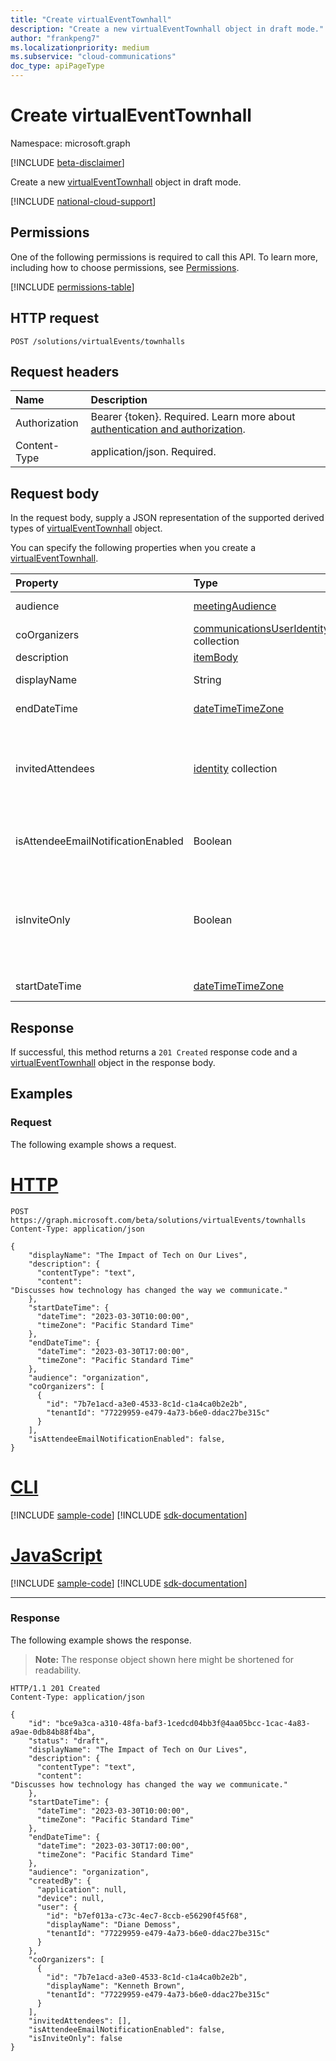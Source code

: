 ```yaml
---
title: "Create virtualEventTownhall"
description: "Create a new virtualEventTownhall object in draft mode."
author: "frankpeng7"
ms.localizationpriority: medium
ms.subservice: "cloud-communications"
doc_type: apiPageType
---
```


# Create virtualEventTownhall

Namespace: microsoft.graph

[!INCLUDE [beta-disclaimer](../../includes/beta-disclaimer.md)]

Create a new [virtualEventTownhall](../resources/virtualeventtownhall.md) object in draft mode.

[!INCLUDE [national-cloud-support](../../includes/global-only.md)]

## Permissions

One of the following permissions is required to call this API. To learn more, including how to choose permissions, see [Permissions](/graph/permissions-reference).

<!-- {
  "blockType": "permissions",
  "name": "virtualeventsroot-post-virtualevents-permissions"
}
-->
[!INCLUDE [permissions-table](../includes/permissions/virtualeventsroot-post-virtualevents-permissions.md)]

## HTTP request

<!-- {
  "blockType": "ignored"
}
-->
``` http
POST /solutions/virtualEvents/townhalls
```

## Request headers

|Name|Description|
|:---|:---|
|Authorization|Bearer {token}. Required. Learn more about [authentication and authorization](/graph/auth/auth-concepts).|
|Content-Type|application/json. Required.|

## Request body

In the request body, supply a JSON representation of the supported derived types of [virtualEventTownhall](../resources/virtualeventtownhall.md) object.

You can specify the following properties when you create a [virtualEventTownhall](../resources/virtualeventtownhall.md).

|Property|Type|Description|
|:---|:---|:---|
| audience | [meetingAudience](../resources/virtualeventtownhall.md#meetingaudience-values) | The audience to whom the town hall is visible. |
| coOrganizers  | [communicationsUserIdentity](../resources/communicationsuseridentity.md) collection | The identity information of coorganizers of the town hall. |
| description | [itemBody](../resources/itembody.md) | A description of the town hall. |
| displayName | String | Display name of the town hall. |
| endDateTime | [dateTimeTimeZone](../resources/datetimetimezone.md) | The date and time when the town hall ends. |
| invitedAttendees | [identity](../resources/identity.md) collection | The identities of the attendees invited to the town hall. The supported identities are: [communicationsGuestIdentity](../resources/communicationsguestidentity.md) and [communicationsUserIdentity](../resources/communicationsuseridentity.md). |
| isAttendeeEmailNotificationEnabled | Boolean | [PLACEHOLDER DESCRIPTION i.e. Disable attendee email notification for a virtual event.] |
| isInviteOnly | Boolean | Indicates whether the town hall is only open to invited people and groups within your organization. The **isInviteOnly** property can only be `true` if the value of the **audience** property is set to `organization`. |
| startDateTime | [dateTimeTimeZone](../resources/datetimetimezone.md) | The date and time when the town hall starts. |

## Response

If successful, this method returns a `201 Created` response code and a [virtualEventTownhall](../resources/virtualeventtownhall.md) object in the response body.

## Examples

### Request
The following example shows a request.
# [HTTP](#tab/http)
<!-- {
  "blockType": "request",
  "name": "create_virtualeventtownhall"
}
-->
``` http
POST https://graph.microsoft.com/beta/solutions/virtualEvents/townhalls
Content-Type: application/json

{     
    "displayName": "The Impact of Tech on Our Lives",
    "description": {
      "contentType": "text",
      "content": "Discusses how technology has changed the way we communicate."
    },
    "startDateTime": {
      "dateTime": "2023-03-30T10:00:00", 
      "timeZone": "Pacific Standard Time" 
    },
    "endDateTime": {
      "dateTime": "2023-03-30T17:00:00", 
      "timeZone": "Pacific Standard Time" 
    },
    "audience": "organization",
    "coOrganizers": [
      { 
        "id": "7b7e1acd-a3e0-4533-8c1d-c1a4ca0b2e2b", 
        "tenantId": "77229959-e479-4a73-b6e0-ddac27be315c" 
      }
    ],
    "isAttendeeEmailNotificationEnabled": false,
}
```

# [CLI](#tab/cli)
[!INCLUDE [sample-code](../includes/snippets/cli/create-virtualeventtownhall-cli-snippets.md)]
[!INCLUDE [sdk-documentation](../includes/snippets/snippets-sdk-documentation-link.md)]

# [JavaScript](#tab/javascript)
[!INCLUDE [sample-code](../includes/snippets/javascript/create-virtualeventtownhall-javascript-snippets.md)]
[!INCLUDE [sdk-documentation](../includes/snippets/snippets-sdk-documentation-link.md)]

---

### Response

The following example shows the response.
>**Note:** The response object shown here might be shortened for readability.
<!-- {
  "blockType": "response",
  "truncated": true,
  "@odata.type": "microsoft.graph.virtualEventTownhall"
}
-->
``` http
HTTP/1.1 201 Created
Content-Type: application/json

{ 
    "id": "bce9a3ca-a310-48fa-baf3-1cedcd04bb3f@4aa05bcc-1cac-4a83-a9ae-0db84b88f4ba",
    "status": "draft",
    "displayName": "The Impact of Tech on Our Lives",
    "description": {
      "contentType": "text",
      "content": "Discusses how technology has changed the way we communicate."
    },
    "startDateTime": {
      "dateTime": "2023-03-30T10:00:00", 
      "timeZone": "Pacific Standard Time" 
    },
    "endDateTime": {
      "dateTime": "2023-03-30T17:00:00", 
      "timeZone": "Pacific Standard Time" 
    },
    "audience": "organization",
    "createdBy": {
      "application": null,
      "device": null,
      "user": {
        "id": "b7ef013a-c73c-4ec7-8ccb-e56290f45f68",
        "displayName": "Diane Demoss",
        "tenantId": "77229959-e479-4a73-b6e0-ddac27be315c"
      }
    },
    "coOrganizers": [
      { 
        "id": "7b7e1acd-a3e0-4533-8c1d-c1a4ca0b2e2b", 
        "displayName": "Kenneth Brown", 
        "tenantId": "77229959-e479-4a73-b6e0-ddac27be315c" 
      }
    ],
    "invitedAttendees": [],
    "isAttendeeEmailNotificationEnabled": false,
    "isInviteOnly": false
}
```
